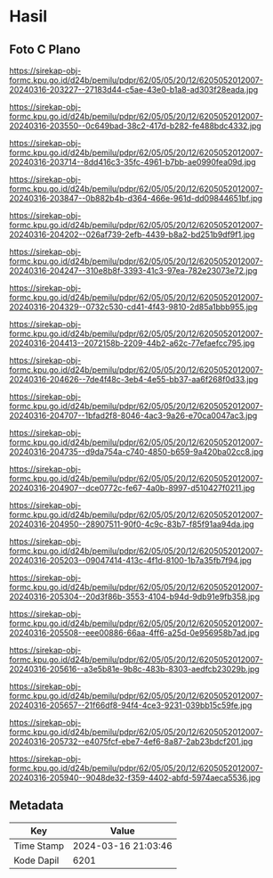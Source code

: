 # Hasil

## Foto C Plano

https://sirekap-obj-formc.kpu.go.id/d24b/pemilu/pdpr/62/05/05/20/12/6205052012007-20240316-203227--27183d44-c5ae-43e0-b1a8-ad303f28eada.jpg

https://sirekap-obj-formc.kpu.go.id/d24b/pemilu/pdpr/62/05/05/20/12/6205052012007-20240316-203550--0c649bad-38c2-417d-b282-fe488bdc4332.jpg

https://sirekap-obj-formc.kpu.go.id/d24b/pemilu/pdpr/62/05/05/20/12/6205052012007-20240316-203714--8dd416c3-35fc-4961-b7bb-ae0990fea09d.jpg

https://sirekap-obj-formc.kpu.go.id/d24b/pemilu/pdpr/62/05/05/20/12/6205052012007-20240316-203847--0b882b4b-d364-466e-961d-dd09844651bf.jpg

https://sirekap-obj-formc.kpu.go.id/d24b/pemilu/pdpr/62/05/05/20/12/6205052012007-20240316-204202--026af739-2efb-4439-b8a2-bd251b9df9f1.jpg

https://sirekap-obj-formc.kpu.go.id/d24b/pemilu/pdpr/62/05/05/20/12/6205052012007-20240316-204247--310e8b8f-3393-41c3-97ea-782e23073e72.jpg

https://sirekap-obj-formc.kpu.go.id/d24b/pemilu/pdpr/62/05/05/20/12/6205052012007-20240316-204329--0732c530-cd41-4f43-9810-2d85a1bbb955.jpg

https://sirekap-obj-formc.kpu.go.id/d24b/pemilu/pdpr/62/05/05/20/12/6205052012007-20240316-204413--2072158b-2209-44b2-a62c-77efaefcc795.jpg

https://sirekap-obj-formc.kpu.go.id/d24b/pemilu/pdpr/62/05/05/20/12/6205052012007-20240316-204626--7de4f48c-3eb4-4e55-bb37-aa6f268f0d33.jpg

https://sirekap-obj-formc.kpu.go.id/d24b/pemilu/pdpr/62/05/05/20/12/6205052012007-20240316-204707--1bfad2f8-8046-4ac3-9a26-e70ca0047ac3.jpg

https://sirekap-obj-formc.kpu.go.id/d24b/pemilu/pdpr/62/05/05/20/12/6205052012007-20240316-204735--d9da754a-c740-4850-b659-9a420ba02cc8.jpg

https://sirekap-obj-formc.kpu.go.id/d24b/pemilu/pdpr/62/05/05/20/12/6205052012007-20240316-204907--dce0772c-fe67-4a0b-8997-d510427f0211.jpg

https://sirekap-obj-formc.kpu.go.id/d24b/pemilu/pdpr/62/05/05/20/12/6205052012007-20240316-204950--28907511-90f0-4c9c-83b7-f85f91aa94da.jpg

https://sirekap-obj-formc.kpu.go.id/d24b/pemilu/pdpr/62/05/05/20/12/6205052012007-20240316-205203--09047414-413c-4f1d-8100-1b7a35fb7f94.jpg

https://sirekap-obj-formc.kpu.go.id/d24b/pemilu/pdpr/62/05/05/20/12/6205052012007-20240316-205304--20d3f86b-3553-4104-b94d-9db91e9fb358.jpg

https://sirekap-obj-formc.kpu.go.id/d24b/pemilu/pdpr/62/05/05/20/12/6205052012007-20240316-205508--eee00886-66aa-4ff6-a25d-0e956958b7ad.jpg

https://sirekap-obj-formc.kpu.go.id/d24b/pemilu/pdpr/62/05/05/20/12/6205052012007-20240316-205616--a3e5b81e-9b8c-483b-8303-aedfcb23029b.jpg

https://sirekap-obj-formc.kpu.go.id/d24b/pemilu/pdpr/62/05/05/20/12/6205052012007-20240316-205657--21f66df8-94f4-4ce3-9231-039bb15c59fe.jpg

https://sirekap-obj-formc.kpu.go.id/d24b/pemilu/pdpr/62/05/05/20/12/6205052012007-20240316-205732--e4075fcf-ebe7-4ef6-8a87-2ab23bdcf201.jpg

https://sirekap-obj-formc.kpu.go.id/d24b/pemilu/pdpr/62/05/05/20/12/6205052012007-20240316-205940--9048de32-f359-4402-abfd-5974aeca5536.jpg


## Metadata

| Key        | Value               |
| ---------- | ------------------- |
| Time Stamp | 2024-03-16 21:03:46 |
| Kode Dapil | 6201                |




